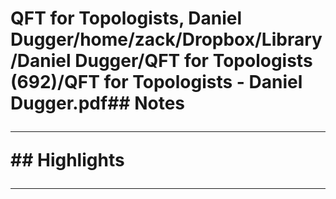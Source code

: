 # QFT for Topologists, Daniel Dugger/home/zack/Dropbox/Library/Daniel Dugger/QFT for Topologists (692)/QFT for Topologists - Daniel Dugger.pdf## Notes<hr>## Highlights<hr>